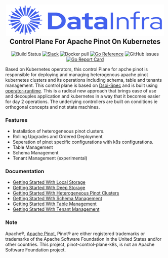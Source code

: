 <h2 align="center">
  <picture>
    <img alt="DataInfra Logo" src="https://raw.githubusercontent.com/datainfrahq/.github/main/images/logo.svg" width="500" height="100">
  </picture>
  <br>
  Control Plane For Apache Pinot On Kubernetes
  </br>
</h2>


<div align="center">

![Build Status](https://github.com/datainfrahq/pinot-control-plane-k8s/actions/workflows/makefile.yml/badge.svg) [![Slack](https://img.shields.io/badge/slack-brightgreen.svg?logo=slack&label=Community&style=flat&color=%2373DC8C&)](https://launchpass.com/datainfra-workspace)
![Docker pull](https://img.shields.io/docker/pulls/datainfrahq/pinot-control-plane.svg) 
[![Go Reference](https://pkg.go.dev/badge/github.com/datainfrahq/operator-runtime.svg)](https://pkg.go.dev/github.com/datainfrahq/pinot-control-plane-k8s)
![GitHub issues](https://img.shields.io/github/issues/datainfrahq/pinot-control-plane-k8s) [![Go Report Card](https://goreportcard.com/badge/github.com/datainfrahq/pinot-control-plane-k8s)](https://goreportcard.com/report/github.com/datainfrahq/pinot-control-plane-k8s)


</div>

Based on Kubernetes operators, this control Plane for apche pinot is responsible for deploying and managing heterogenous apache pinot kubernetes clusters and its operations including schema, table and tenants management. This control plane is based on [Dsoi-Spec](https://github.com/datainfrahq/dsoi-spec) and is built using [operator-runtime](https://github.com/datainfrahq/operator-runtime). This is a radical new approach that brings ease of use and decouples application and kubernetes in a way that it becomes easier for day 2 operations. The underlying controllers are built on conditions ie orthogonal concepts and not state machines.

### Features
- Installation of heterogeneous pinot clusters.
- Rolling Upgrades and Ordered Deployment
- Seperation of pinot specific configurations with k8s configurations.
- Table Management
- Schema Management
- Tenant Management (experimental)

### Documentation

- [Getting Started With Local Storage](./docs/getting_started_local.md)
- [Getting Started With Deep Storage](./docs/getting_started_deepstorage.md)
- [Getting Started With Heterogeneous Pinot Clusters](./examples/01-pinot-hetero/)
- [Getting Started With Schema Management](./docs/pinot_schema_management.md)
- [Getting Started With Table Management](./docs/pinot_table_management.md)
- [Getting Started With Tenant Management](./docs/pinot_tenant_management.md)

### Note
Apache®, [Apache Pinot](https://pinot.apache.org), Pinot® are either registered trademarks or trademarks of the Apache Software Foundation in the United States and/or other countries. This project, pinot-control-plane-k8s, is not an Apache Software Foundation project.
